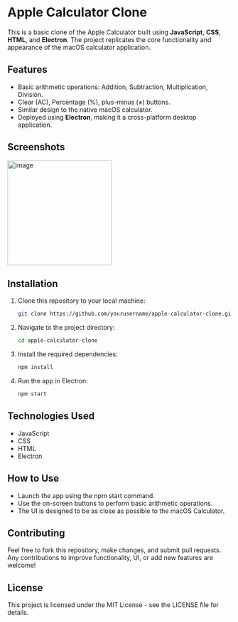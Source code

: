 # Apple Calculator Clone

This is a basic clone of the Apple Calculator built using **JavaScript**, **CSS**, **HTML**, and **Electron**. The project replicates the core functionality and appearance of the macOS calculator application.

## Features

- Basic arithmetic operations: Addition, Subtraction, Multiplication, Division.
- Clear (AC), Percentage (%), plus-minus (±) buttons.
- Similar design to the native macOS calculator.
- Deployed using **Electron**, making it a cross-platform desktop application.

## Screenshots

<img width="235" alt="image" src="https://github.com/user-attachments/assets/eee870a6-c294-4f05-9e5c-f1fee8d35000">

## Installation

1. Clone this repository to your local machine:
   ```bash
   git clone https://github.com/yourusername/apple-calculator-clone.git
2. Navigate to the project directory:
   ```bash
   cd apple-calculator-clone
3. Install the required dependencies:
   ```bash
   npm install
4. Run the app in Electron:
   ```bash
   npm start

## Technologies Used
- JavaScript
- CSS
- HTML
- Electron

## How to Use
- Launch the app using the npm start command.
- Use the on-screen buttons to perform basic arithmetic operations.
- The UI is designed to be as close as possible to the macOS Calculator.

## Contributing
Feel free to fork this repository, make changes, and submit pull requests. Any contributions to improve functionality, UI, or add new features are welcome!

## License
This project is licensed under the MIT License - see the LICENSE file for details.
